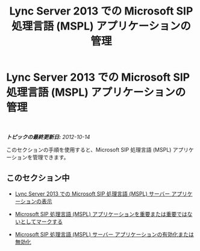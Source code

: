﻿---
title: Lync Server 2013 での Microsoft SIP 処理言語 (MSPL) アプリケーションの管理
TOCTitle: Lync Server 2013 での Microsoft SIP 処理言語 (MSPL) アプリケーションの管理
ms:assetid: 3fb13707-73b5-4f7d-ab0b-a5794ed1be75
ms:mtpsurl: https://technet.microsoft.com/ja-jp/library/JJ688032(v=OCS.15)
ms:contentKeyID: 49886927
ms.date: 05/19/2016
mtps_version: v=OCS.15
ms.translationtype: HT
---

# Lync Server 2013 での Microsoft SIP 処理言語 (MSPL) アプリケーションの管理

 

_**トピックの最終更新日:** 2012-10-14_

このセクションの手順を使用すると、Microsoft SIP 処理言語 (MSPL) アプリケーションを管理できます。

## このセクション中

  - [Lync Server 2013 での Microsoft SIP 処理言語 (MSPL) サーバー アプリケーションの表示](lync-server-2013-view-microsoft-sip-processing-language-mspl-server-applications.md)

  - [Microsoft SIP 処理言語 (MSPL) アプリケーションを重要または重要ではないとしてマークする](lync-server-2013-mark-a-microsoft-sip-processing-language-mspl-application-as-critical-or-not-critical.md)

  - [Microsoft SIP 処理言語 (MSPL) サーバー アプリケーションの有効化または無効化](lync-server-2013-enable-or-disable-a-microsoft-sip-processing-language-mspl-server-application.md)

